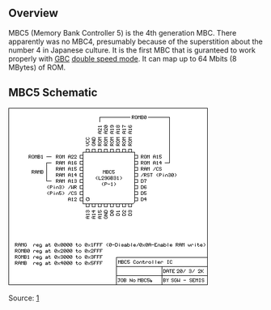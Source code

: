 Overview
--------

MBC5 (Memory Bank Controller 5) is the 4th generation MBC. There
apparently was no MBC4, presumably because of the superstition about the
number 4 in Japanese culture. It is the first MBC that is guranteed to
work properly with [GBC](CGB-001 "wikilink") [double speed
mode](CGB_Registers#FF4D_-_KEY1_-_CGB_Mode_Only_-_Prepare_Speed_Switch "wikilink").
It can map up to 64 Mbits (8 MBytes) of ROM.

MBC5 Schematic
--------------

![](MBC5.png "MBC5.png")

Source: [1](http://www.semis.demon.co.uk/Gameboy/Gbmain.htm)

